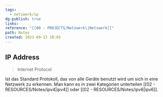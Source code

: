 ```yaml
---
tags:
  - netzwerk/ip
dg-publish: true
links: 
reference: "[[00 - PROJECTS/Netzwerk\|Netzwerk]]"
path: Notes
created: 2023-09-13 10:03
---
```

## IP Address
>Internet Protocol

Ist das Standard Protokoll, das von alle Geräte benutzt wird um sich in eine Netzwerk zu erkennen. Man kann es in zwei Kategorien unterteilen [[02 - RESOURCES/Notes/ipv4\|ipv4]] oder [[02 - RESOURCES/Notes/ipv6\|ipv6]].

